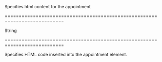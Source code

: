 <!--**
/*-------------------------------------------
    Auto-generated file. Do not modify.
-------------------------------------------

**-->
<!--d-->Specifies html content for the appointment<!--/d-->
===========================================================================
<!--type-->String<!--/type-->
===========================================================================

<!--shortDescription-->
Specifies HTML code inserted into the appointment element.
<!--/shortDescription-->

<!--fullDescription-->

<!--/fullDescription-->